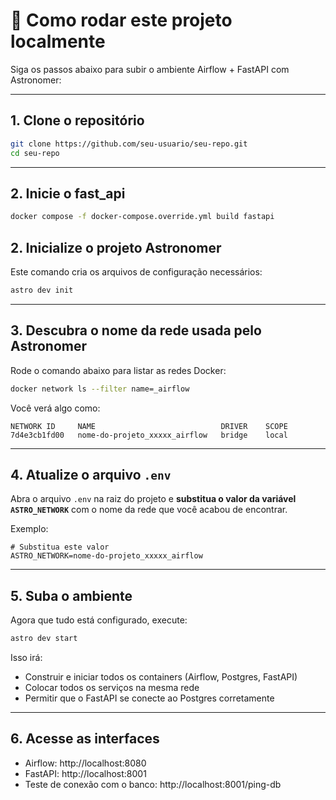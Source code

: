 
# 🚀 Como rodar este projeto localmente

Siga os passos abaixo para subir o ambiente Airflow + FastAPI com Astronomer:

---

## 1. Clone o repositório

```bash
git clone https://github.com/seu-usuario/seu-repo.git
cd seu-repo
```

---

## 2. Inicie o fast_api

```bash 
docker compose -f docker-compose.override.yml build fastapi
```

## 2. Inicialize o projeto Astronomer

Este comando cria os arquivos de configuração necessários:

```bash
astro dev init
```

---

## 3. Descubra o nome da rede usada pelo Astronomer

Rode o comando abaixo para listar as redes Docker:

```bash
docker network ls --filter name=_airflow
```

Você verá algo como:

```
NETWORK ID     NAME                            DRIVER    SCOPE
7d4e3cb1fd00   nome-do-projeto_xxxxx_airflow   bridge    local
```

---

## 4. Atualize o arquivo `.env`

Abra o arquivo `.env` na raiz do projeto e **substitua o valor da variável `ASTRO_NETWORK`** com o nome da rede que você acabou de encontrar.

Exemplo:

```env
# Substitua este valor
ASTRO_NETWORK=nome-do-projeto_xxxxx_airflow
```

---

## 5. Suba o ambiente

Agora que tudo está configurado, execute:

```bash
astro dev start
```

Isso irá:

- Construir e iniciar todos os containers (Airflow, Postgres, FastAPI)
- Colocar todos os serviços na mesma rede
- Permitir que o FastAPI se conecte ao Postgres corretamente

---

## 6. Acesse as interfaces

- Airflow: http://localhost:8080
- FastAPI: http://localhost:8001
- Teste de conexão com o banco: http://localhost:8001/ping-db
